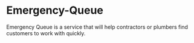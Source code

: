 # Emergency-Queue
Emergency Queue is a service that will help contractors or plumbers find customers to work with quickly.
